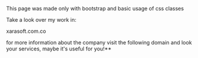 This page was made only with bootstrap and basic usage of css classes

Take a look over my work in: 

xarasoft.com.co


for more information about the company visit the following domain and look your services, maybe it's useful for you!**
